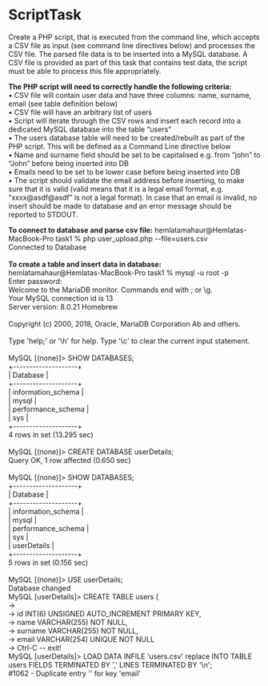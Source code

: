 # ScriptTask

Create a PHP script, that is executed from the command line, which accepts a CSV file as input
(see command line directives below) and processes the CSV file. The parsed file data is to be
inserted into a MySQL database. A CSV file is provided as part of this task that contains test
data, the script must be able to process this file appropriately.</br>

**The PHP script will need to correctly handle the following criteria:** </br>
• CSV file will contain user data and have three columns: name, surname, email
(see table definition below) </br>
• CSV file will have an arbitrary list of users </br>
• Script will iterate through the CSV rows and insert each record into a dedicated
MySQL database into the table “users” </br>
• The users database table will need to be created/rebuilt as part of the PHP script.
This will be defined as a Command Line directive below </br>
• Name and surname field should be set to be capitalised e.g. from “john” to “John”
before being inserted into DB </br>
• Emails need to be set to be lower case before being inserted into DB </br>
• The script should validate the email address before inserting, to make sure that it
is valid (valid means that it is a legal email format, e.g. “xxxx@asdf@asdf” is not
a legal format). In case that an email is invalid, no insert should be made to
database and an error message should be reported to STDOUT. </br>

**To connect to database and parse csv file:**
hemlatamahaur@Hemlatas-MacBook-Pro task1 % php user_upload.php --file=users.csv</br>
Connected to Database</br>
</br>
**To create a table and insert data in database:**</br>
hemlatamahaur@Hemlatas-MacBook-Pro task1 % mysql -u root -p</br>
Enter password: </br>
Welcome to the MariaDB monitor.  Commands end with ; or \g.</br>
Your MySQL connection id is 13</br>
Server version: 8.0.21 Homebrew</br>
</br>
Copyright (c) 2000, 2018, Oracle, MariaDB Corporation Ab and others.</br>
</br>
Type 'help;' or '\h' for help. Type '\c' to clear the current input statement.</br>
</br>
MySQL [(none)]> SHOW DATABASES;</br>
+--------------------+</br>
| Database           |</br>
+--------------------+</br>
| information_schema |</br>
| mysql              |</br>
| performance_schema |</br>
| sys                |</br>
+--------------------+</br>
4 rows in set (13.295 sec)</br>
</br>
MySQL [(none)]> CREATE DATABASE userDetails;</br>
Query OK, 1 row affected (0.650 sec)</br>
</br>
MySQL [(none)]> SHOW DATABASES;</br>
+--------------------+</br>
| Database           |</br>
+--------------------+</br>
| information_schema |</br>
| mysql              |</br>
| performance_schema |</br>
| sys                |</br>
| userDetails        |</br>
+--------------------+</br>
5 rows in set (0.156 sec)</br>
</br>
MySQL [(none)]> USE userDetails;</br>
Database changed</br>
MySQL [userDetails]> CREATE TABLE users (</br>
    -> </br>
    -> id INT(6) UNSIGNED AUTO_INCREMENT PRIMARY KEY, </br>
    -> name VARCHAR(255) NOT NULL,</br>
    -> surname VARCHAR(255) NOT NULL,</br>
    -> email VARCHAR(254) UNIQUE NOT NULL</br>
    -> Ctrl-C -- exit!</br>
    MySQL [userDetails]> LOAD DATA INFILE 'users.csv' replace INTO TABLE users FIELDS TERMINATED BY ',' LINES TERMINATED BY '\n';</br>
    #1062 - Duplicate entry '' for key 'email' 



